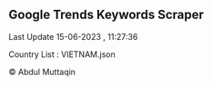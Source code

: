 

## Google Trends Keywords Scraper 
 
Last Update 15-06-2023 , 11:27:36

Country List :
VIETNAM.json



© Abdul Muttaqin 
